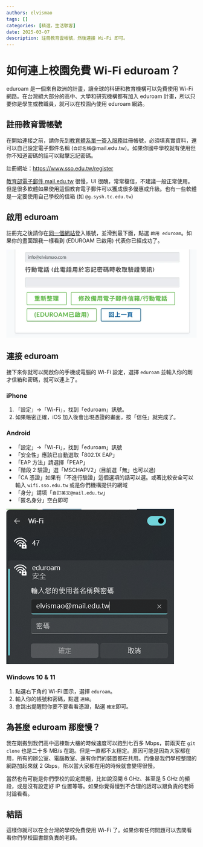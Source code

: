 ```yaml
---
authors: elvismao
tags: []
categories: [精選，生活駭客]
date: 2025-03-07
description: 註冊教育雲帳號，然後連接 Wi-Fi 即可。
---
```


# 如何連上校園免費 Wi-Fi eduroam？

eduroam 是一個來自歐洲的計畫，讓全球的科研和教育機構可以免費使用 Wi-Fi 網路。在台灣絕大部分的高中、大學和研究機構都有加入 eduroam 計畫，所以只要你是學生或教職員，就可以在校園內使用 eduroam 網路。

## 註冊教育雲帳號

在開始連接之前，請你先到[教育體系單一簽入服務](https://www.sso.edu.tw/register)註冊帳號，必須填真實資料，還可以自己設定電子郵件名稱 (`自訂名稱`@mail.edu.tw)。如果你國中學校就有使用但你不知道密碼的話可以點擊忘記密碼。

註冊網址：<https://www.sso.edu.tw/register>

[教育部電子郵件 mail.edu.tw](https://mail.edu.tw) 很慢，UI 很醜，常常檔信，不建議一般正常使用。但是很多軟體如果使用這個教育電子郵件可以獲成很多優惠或升級。也有一些軟體是一定要使用自己學校的信箱 (如 `@g.sysh.tc.edu.tw`)

## 啟用 eduroam

註冊完之後請你在[同一個網站](https://www.sso.edu.tw/login)登入帳號，並滑到最下面，點選 `啟用 eduroam`。如果你的畫面跟我一樣看到 (EDUROAM 已啟用) 代表你已經成功了。

![啟用 eduroam](active.webp)

## 連接 eduroam

接下來你就可以開啟你的手機或電腦的 Wi-Fi 設定，選擇 `eduroam` 並輸入你的剛才信箱和密碼，就可以連上了。

### iPhone

1. 「設定」→「Wi-Fi」，找到「eduroam」訊號。
2. 如果帳密正確，iOS 加入後會出現憑證的畫面，按「信任」就完成了。

### Android

- 「設定」→「Wi-Fi」，找到「eduroam」訊號
- 「安全性」應該已自動選取「802.1X EAP」
- 「EAP 方法」請選擇「PEAP」
- 「階段 2 驗證」選「MSCHAPV2」(目前選「無」也可以過)
- 「CA 憑證」如果有「不進行驗證」這個選項的話可以選。或著比較安全可以輸入 `wifi.sso.edu.tw` 或是你們機構提供的網域
- 「身分」請填「`自訂英文@mail.edu.tw`」
- 「匿名身分」空白即可

![連接 Wi-Fi 連接 Wi-Fi](image.png)

### Windows 10 & 11

1. 點選右下角的 Wi-Fi 圖示，選擇 `eduroam`。
2. 輸入你的帳號和密碼，點選 `連線`。
3. 會跳出提醒問你要不要看看憑證，點選 `確定`即可。

## 為甚麼 eduroam 那麼慢？

我在剛搬到我們高中這棟新大樓的時候速度可以跑到七百多 Mbps，前兩天在 `git clone` 也是二十多 MB/s 在跑。但是一直都不太穩定。原因可能是因為大家都在用，所有的辦公室、電腦教室、還有你們的裝置都在共用。而像是我們學校整間的網路加起來就 2 Gbps，所以當大家都在用的時候就會變得很慢。

當然也有可能是你們學校的設定問題，比如說沒開 6 GHz、甚至是 5 GHz 的頻段，或是沒有設定好 IP 位置等等。如果你覺得慢到不合理的話可以跟負責的老師討論看看。

## 結語

這樣你就可以在全台灣的學校免費使用 Wi-Fi 了。如果你有任何問題可以去問看看你們學校圖書館負責的老師。
